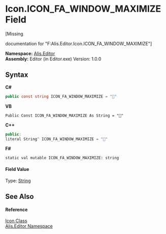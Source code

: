 # Icon.ICON_FA_WINDOW_MAXIMIZE Field
 

\[Missing <summary> documentation for "F:Alis.Editor.Icon.ICON_FA_WINDOW_MAXIMIZE"\]

**Namespace:**&nbsp;<a href="b150ade4-39de-a232-5f06-d3cdc1b2c538">Alis.Editor</a><br />**Assembly:**&nbsp;Editor (in Editor.exe) Version: 1.0.0

## Syntax

**C#**<br />
``` C#
public const string ICON_FA_WINDOW_MAXIMIZE = ""
```

**VB**<br />
``` VB
Public Const ICON_FA_WINDOW_MAXIMIZE As String = ""
```

**C++**<br />
``` C++
public:
literal String^ ICON_FA_WINDOW_MAXIMIZE = ""
```

**F#**<br />
``` F#
static val mutable ICON_FA_WINDOW_MAXIMIZE: string
```


#### Field Value
Type: <a href="https://docs.microsoft.com/dotnet/api/system.string" target="_blank">String</a>

## See Also


#### Reference
<a href="cc0f883c-67f8-f772-c6d7-a60b129f22a7">Icon Class</a><br /><a href="b150ade4-39de-a232-5f06-d3cdc1b2c538">Alis.Editor Namespace</a><br />